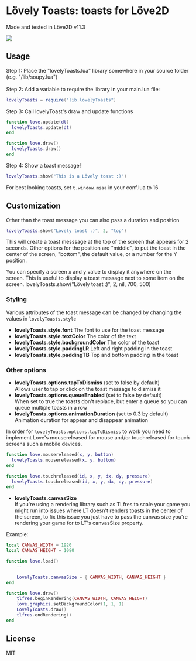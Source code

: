 # Lövely Toasts: toasts for Löve2D
Made and tested in Löve2D v11.3

![](https://i.imgur.com/yWbfz0l.gif)
## Usage
Step 1: Place the "lovelyToasts.lua" library somewhere in your source folder (e.g. "/lib/soupy.lua")<br/><br/>
Step 2: Add a variable to require the library in your main.lua file:
```lua
lovelyToasts = require("lib.lovelyToasts")
```
Step 3: Call lovelyToast's draw and update functions
```lua
function love.update(dt)
  lovelyToasts.update(dt)
end

function love.draw()
  lovelyToasts.draw()
end
```
Step 4: Show a toast message!
```lua
lovelyToasts.show("This is a Lövely toast :)")
```

For best looking toasts, set `t.window.msaa` in your conf.lua to 16

## Customization
Other than the toast message you can also pass a duration and position
```lua
lovelyToasts.show("Lövely toast :)", 2, "top")
```
This will create a toast messsage at the top of the screen that appears for 2 seconds. Other options for the position are "middle", to put the toast in the center of the screen, "bottom", the default value, or a number for the Y position.

You can specify a screen x and y value to display it anywhere on the screen. This is useful to display a toast message next to some item on the screen.
lovelyToasts.show("Lövely toast :)", 2, nil, 700, 500)

### Styling
Various attributes of the toast message can be changed by changing the values in `lovelyToasts.style`
- **lovelyToasts.style.font** The font to use for the toast message
- **lovelyToasts.style.textColor** The color of the text
- **lovelyToasts.style.backgroundColor** The color of the toast
- **lovelyToasts.style.paddingLR** Left and right padding in the toast
- **lovelyToasts.style.paddingTB** Top and bottom padding in the toast

### Other options
- **lovelyToasts.options.tapToDismiss** (set to false by default)<br/>Allows user to tap or click on the toast message to dismiss it
- **lovelyToasts.options.queueEnabled** (set to false by default)<br/>When set to true the toasts don't replace, but enter a queue so you can queue multiple toasts in a row
- **lovelyToasts.options.animationDuration** (set to 0.3 by default)<br/>Animation duration for appear and disappear animation

In order for `lovelyToasts.options.tapToDismiss` to work you need to implement Love's mousereleased for mouse and/or touchreleased for touch screens such a mobile devices.
```lua
function love.mousereleased(x, y, button)
  lovelyToasts.mousereleased(x, y, button)
end

function love.touchreleased(id, x, y, dx, dy, pressure)
  lovelyToasts.touchreleased(id, x, y, dx, dy, pressure)
end
```

- **lovelyToasts.canvasSize**<br/>If you're using a rendering library such as TLfres to scale your game you might run into issues where LT doesn't renders toasts in the center of the screen, to fix this issue you just have to pass the canvas size you're rendering your game for to LT's canvasSize property.

Example:
```lua
local CANVAS_WIDTH = 1920
local CANVAS_HEIGHT = 1080

function love.load()
	--

	LovelyToasts.canvasSize = { CANVAS_WIDTH, CANVAS_HEIGHT }
end

function love.draw()
	tlfres.beginRendering(CANVAS_WIDTH, CANVAS_HEIGHT)
	love.graphics.setBackgroundColor(1, 1, 1)
	LovelyToasts.draw()
	tlfres.endRendering()
end
```

## License
MIT
